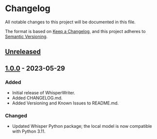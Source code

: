# Changelog

All notable changes to this project will be documented in this file.

The format is based on [Keep a Changelog](https://keepachangelog.com/en/1.0.0/),
and this project adheres to [Semantic Versioning](https://semver.org/spec/v2.0.0.html).

## [Unreleased]

## [1.0.0] - 2023-05-29
### Added
- Initial release of WhisperWriter.
- Added CHANGELOG.md.
- Added Versioning and Known Issues to README.md.

### Changed
- Updated Whisper Python package; the local model is now compatible with Python 3.11.

[Unreleased]: https://github.com/savbell/whisper-writer/compare/v1.0.0...HEAD
[1.0.0]: https://github.com/savbell/whisper-writer/releases/tag/v1.0.0
